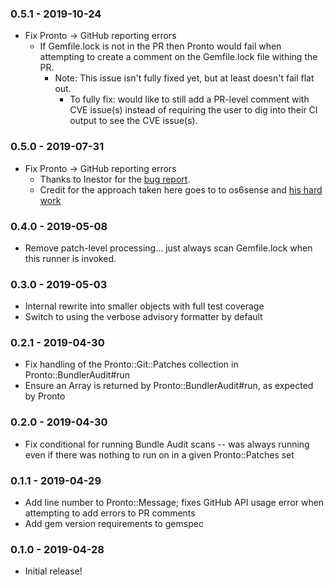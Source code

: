 ### 0.5.1 - 2019-10-24
- Fix Pronto -> GitHub reporting errors
  - If Gemfile.lock is not in the PR then Pronto would fail when attempting to create a comment on the Gemfile.lock file withing the PR.
    - Note: This issue isn't fully fixed yet, but at least doesn't fail flat out.
      - To fully fix: would like to still add a PR-level comment with CVE issue(s) instead of requiring the user to dig into their CI output to see the CVE issue(s).

### 0.5.0 - 2019-07-31
- Fix Pronto -> GitHub reporting errors
  - Thanks to Inestor for the [bug report](https://github.com/pdobb/pronto-bundler_audit/issues/2).
  - Credit for the approach taken here goes to to os6sense and [his hard work](https://github.com/pdobb/pronto-bundler_audit/pull/4/files)

### 0.4.0 - 2019-05-08
- Remove patch-level processing... just always scan Gemfile.lock when this runner is invoked.

### 0.3.0 - 2019-05-03
- Internal rewrite into smaller objects with full test coverage
- Switch to using the verbose advisory formatter by default

### 0.2.1 - 2019-04-30
- Fix handling of the Pronto::Git::Patches collection in Pronto::BundlerAudit#run
- Ensure an Array is returned by Pronto::BundlerAudit#run, as expected by Pronto

### 0.2.0 - 2019-04-30
- Fix conditional for running Bundle Audit scans -- was always running even if there was nothing to run on in a given Pronto::Patches set

### 0.1.1 - 2019-04-29
- Add line number to Pronto::Message; fixes GitHub API usage error when attempting to add errors to PR comments
- Add gem version requirements to gemspec

### 0.1.0 - 2019-04-28
- Initial release!
